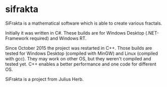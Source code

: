# sifrakta
SiFrakta is a mathematical software which is able to create various fractals. 

Initially it was written in C#.
These builds are for Windows Desktop (.NET-Framework required) and Windows RT.

Since October 2015 the project was restarted in C++.
Those builds are tested for Windows Desktop (compiled with MinGW) and Linux (compiled with gcc).
They may work on other OS, but they weren't compiled and tested yet.
C++ enables a better performance and one code for different OS.

SiFrakta is a project from Julius Herb.
